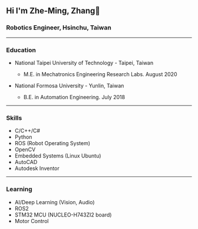 ## Hi I'm Zhe-Ming, Zhang👋

### Robotics Engineer, Hsinchu, Taiwan

------

### Education
  - National Taipei University of Technology - Taipei, Taiwan
    - M.E. in Mechatronics Engineering Research Labs. August 2020

  - National Formosa University - Yunlin, Taiwan
    - B.E. in Automation Engineering. July 2018

------

### Skills
  - C/C++/C#
  - Python
  - ROS (Robot Operating System)
  - OpenCV
  - Embedded Systems (Linux Ubuntu)
  - AutoCAD
  - Autodesk Inventor

------

### Learning
  - AI/Deep Learning (Vision, Audio)
  - ROS2
  - STM32 MCU (NUCLEO-H743ZI2 board)
  - Motor Control 
